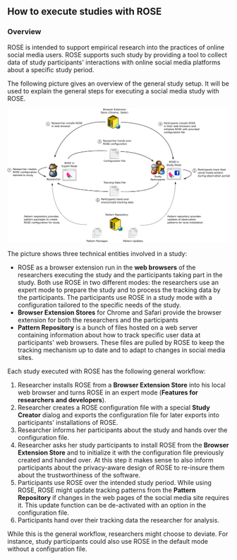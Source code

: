 ## How to execute studies with ROSE

### Overview

ROSE is intended to support empirical research into the practices of online social media users. ROSE supports such study by providing a tool to collect data of study participants' interactions with online social media platforms about a specific study period.

The following picture gives an overview of the general study setup. It will be used to explain the general steps for executing a social media study with ROSE. 

![General study workflow with ROSE](/images/rose-basic-setup.png "Study workflow")

The picture shows three technical entities involved in a study:
  * ROSE as a browser extension run in the **web browsers** of the researchers executing the study and the participants taking part in the study. Both use ROSE in two different modes: the researchers use an expert mode to prepare the study and to process the tracking data by the participants. The participants use ROSE in a study mode with a configuration tailored to the specific needs of the study.
  * **Browser Extension Stores** for Chrome and Safari provide the browser extension for both the researchers and the participants
  * **Pattern Repository** is a bunch of files hosted on a web server containing information about how to track specific user data at participants' web browsers. These files are pulled by ROSE to keep the tracking mechanism up to date and to adapt to changes in social media sites.

Each study executed with ROSE has the following general workflow:
  1. Researcher installs ROSE from a **Browser Extension Store** into his local web browser and turns ROSE in an expert mode (**Features for researchers and developers**).
  2. Researcher creates a ROSE configuration file with a special **Study Creator** dialog and exports the configuration file for later exports into participants' installations of ROSE.
  3. Researcher informs her participants about the study and hands over the configuration file.
  4. Researcher asks her study participants to install ROSE from the **Browser Extension Store** and to initialize it with the configuration file previously created and handed over. At this step it makes sense to also inform participants about the privacy-aware design of ROSE to re-insure them about the trustworthiness of the software.
  5. Participants use ROSE over the intended study period. While using ROSE, ROSE might update tracking patterns from the **Pattern Repository** if changes in the web pages of the social media site requires it. This update function can be de-activated with an option in the configuration file.
  6. Participants hand over their tracking data the researcher for analysis. 

While this is the general workflow, researchers might choose to deviate. For instance, study participants could also use ROSE in the default mode without a configuration file. 
 
